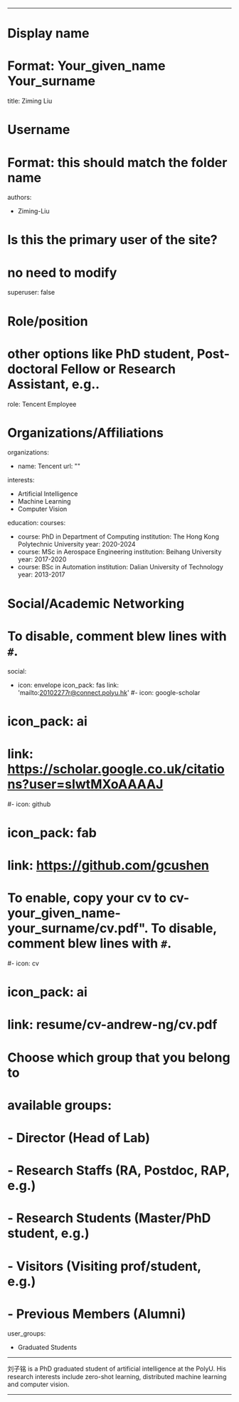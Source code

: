 
---
# Display name
# Format: Your_given_name Your_surname 
title: Ziming Liu

# Username
# Format: this should match the folder name
authors:
- Ziming-Liu

# Is this the primary user of the site?
# no need to modify 
superuser: false

# Role/position
# other options like PhD student, Post-doctoral Fellow or Research Assistant, e.g..
role: Tencent Employee

# Organizations/Affiliations
organizations:
- name: Tencent
  url: ""

interests:
- Artificial Intelligence
- Machine Learning
- Computer Vision

education:
  courses:
  - course: PhD in Department of Computing
    institution: The Hong Kong Polytechnic University 
    year: 2020-2024
  - course: MSc in Aerospace Engineering
    institution: Beihang University
    year: 2017-2020
  - course: BSc in Automation
    institution: Dalian University of Technology
    year: 2013-2017
  

# Social/Academic Networking
# To disable, comment blew lines with `#`.
social:
- icon: envelope
  icon_pack: fas
  link: 'mailto:20102277r@connect.polyu.hk'
#- icon: google-scholar
#  icon_pack: ai
#  link: https://scholar.google.co.uk/citations?user=sIwtMXoAAAAJ
#- icon: github
#  icon_pack: fab
#  link: https://github.com/gcushen

# To enable, copy your cv to cv-your_given_name-your_surname/cv.pdf". To disable, comment blew lines with `#`.
#- icon: cv
#  icon_pack: ai
#  link: resume/cv-andrew-ng/cv.pdf

# Choose which group that you belong to
#  available groups:
#  - Director (Head of Lab)
#  - Research Staffs (RA, Postdoc, RAP, e.g.)
#  - Research Students (Master/PhD student, e.g.)
#  - Visitors (Visiting prof/student, e.g.)
#  - Previous Members (Alumni)
user_groups:
- Graduated Students
---

刘子铭 is a PhD graduated student of artificial intelligence at the PolyU. His research interests include zero-shot learning, distributed machine learning and computer vision.

---

